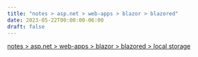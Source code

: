 ```yaml
---
title: "notes > asp.net > web-apps > blazor > blazored"
date: 2023-05-22T00:00:00-06:00
draft: false
---
```


[notes > asp.net > web-apps > blazor > blazored > local storage](local-storage.md)  

